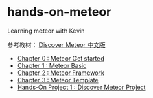 # hands-on-meteor
Learning meteor with Kevin

参考教材： [Discover Meteor 中文版](http://zh.discovermeteor.com/)

* [Chapter 0 : Meteor Get started](0-meteor-get-started.md)
* [Chapter 1 : Meteor Basic](1-meteor-basic.md)
* [Chapter 2 : Meteor Framework](2-meteor-framework.md)
* [Chapter 3 : Meteor Template](3-meteor-template.md)
* [Hands-On Project 1 : Discover Meteor Project](Prj1-1-discover-meteor-hello.md)
